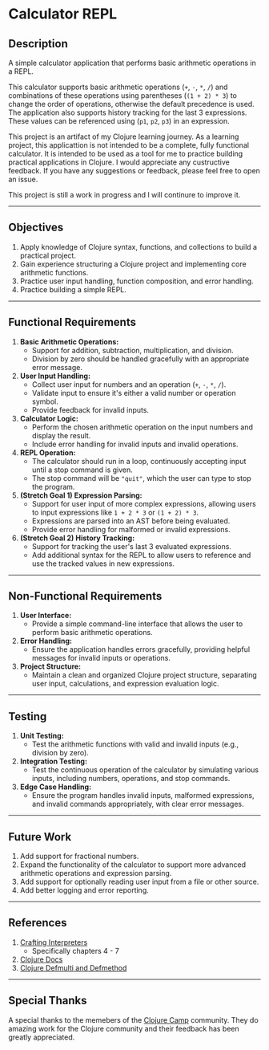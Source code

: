# Calculator REPL

## Description

A simple calculator application that performs basic arithmetic operations in a REPL.

This calculator supports basic arithmetic operations (`+`, `-`, `*`, `/`) and combinations of these operations
using parentheses (`(1 + 2) * 3`) to change the order of operations, otherwise the default precedence is used. 
The application also supports history tracking for the last 3 expressions. These values can be referenced
using (`p1`, `p2`, `p3`) in an expression.

This project is an artifact of my Clojure learning journey. As a learning project, 
this applicattion is not intended to be a complete, fully functional calculator.
It is intended to be used as a tool for me to practice building practical applications in Clojure.
I would appreciate any custructive feedback. If you have any suggestions or feedback, please feel free to open an issue.

This project is still a work in progress and I will continure to improve it.

---

## Objectives

1. Apply knowledge of Clojure syntax, functions, and collections to build a practical project.
2. Gain experience structuring a Clojure project and implementing core arithmetic functions.
3. Practice user input handling, function composition, and error handling.
4. Practice building a simple REPL.

---

## Functional Requirements

1. **Basic Arithmetic Operations:**
	- Support for addition, subtraction, multiplication, and division.
	- Division by zero should be handled gracefully with an appropriate error message.
2. **User Input Handling:**
	- Collect user input for numbers and an operation (`+`, `-`, `*`, `/`).
	- Validate input to ensure it's either a valid number or operation symbol.
	- Provide feedback for invalid inputs.
3. **Calculator Logic:**
	- Perform the chosen arithmetic operation on the input numbers and display the result.
	- Include error handling for invalid inputs and invalid operations.
4. **REPL Operation:**
	- The calculator should run in a loop, continuously accepting input until a stop command is given.
	- The stop command will be `"quit"`, which the user can type to stop the program.
5. **(Stretch Goal 1) Expression Parsing:**
	- Support for user input of more complex expressions, allowing users to input expressions like `1 + 2 * 3` or `(1 + 2) * 3`.
	- Expressions are parsed into an AST before being evaluated.
	- Provide error handling for malformed or invalid expressions.
6. **(Stretch Goal 2) History Tracking:**
	- Support for tracking the user's last 3 evaluated expressions.
	- Add additional syntax for the REPL to allow users to reference and use the tracked values in new expressions.

---

## Non-Functional Requirements

1. **User Interface:** 
   - Provide a simple command-line interface that allows the user to perform basic arithmetic operations.
2. **Error Handling:** 
   - Ensure the application handles errors gracefully, providing helpful messages for invalid inputs or operations.
3. **Project Structure:** 
   - Maintain a clean and organized Clojure project structure, separating user input, calculations, and expression evaluation logic.

---

## Testing
	
1. **Unit Testing:**
   - Test the arithmetic functions with valid and invalid inputs (e.g., division by zero).
2. **Integration Testing:**
   - Test the continuous operation of the calculator by simulating various inputs, including numbers, operations, and stop commands.
3. **Edge Case Handling:**
   - Ensure the program handles invalid inputs, malformed expressions, and invalid commands appropriately, with clear error messages.

---

## Future Work

1. Add support for fractional numbers.
2. Expand the functionality of the calculator to support more advanced arithmetic operations and expression parsing.
2. Add support for optionally reading user input from a file or other source.
3. Add better logging and error reporting.

---

## References

1. [Crafting Interpreters](https://craftinginterpreters.com/contents.html)
    - Specifically chapters 4 - 7
2. [Clojure Docs](https://clojuredocs.org/)
3. [Clojure Defmulti and Defmethod](https://128bit.io/posts/clojure-defmulti-and-defmethod/)


---

## Special Thanks

A special thanks to the memebers of the [Clojure Camp](https://clojure.camp/) community.
They do amazing work for the Clojure community and their feedback has been greatly appreciated.
